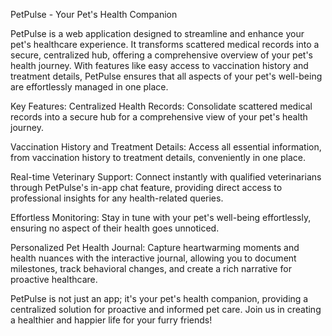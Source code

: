 PetPulse - Your Pet's Health Companion

PetPulse is a web application designed to streamline and enhance your pet's healthcare experience. It transforms scattered medical records into a secure, centralized hub, offering a comprehensive overview of your pet's health journey. With features like easy access to vaccination history and treatment details, PetPulse ensures that all aspects of your pet's well-being are effortlessly managed in one place.

Key Features:
Centralized Health Records: Consolidate scattered medical records into a secure hub for a comprehensive view of your pet's health journey.

Vaccination History and Treatment Details: Access all essential information, from vaccination history to treatment details, conveniently in one place.

Real-time Veterinary Support: Connect instantly with qualified veterinarians through PetPulse's in-app chat feature, providing direct access to professional insights for any health-related queries.

Effortless Monitoring: Stay in tune with your pet's well-being effortlessly, ensuring no aspect of their health goes unnoticed.

Personalized Pet Health Journal: Capture heartwarming moments and health nuances with the interactive journal, allowing you to document milestones, track behavioral changes, and create a rich narrative for proactive healthcare.

PetPulse is not just an app; it's your pet's health companion, providing a centralized solution for proactive and informed pet care. Join us in creating a healthier and happier life for your furry friends!
